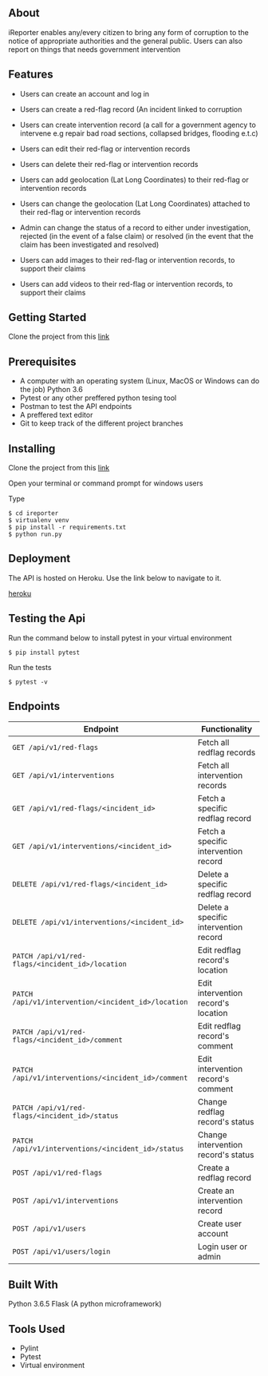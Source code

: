 ## About

iReporter enables any/every citizen to bring any form of corruption to the notice of appropriate authorities and the general public. Users can also report on things that needs government intervention

## Features

- Users can create an account and log in

- Users can create a red-flag record (An incident linked to corruption

- Users can create intervention record (a call for a government agency to intervene e.g repair bad road sections, collapsed bridges, flooding e.t.c)

- Users can edit their red-flag or intervention records

- Users can delete their red-flag or intervention records

- Users can add geolocation (Lat Long Coordinates) to their red-flag or intervention records

- Users can change the geolocation (Lat Long Coordinates) attached to their red-flag or intervention records

- Admin can change the status of a record to either under investigation, rejected (in the event of a false claim) or resolved (in the event that the claim has been investigated and resolved)

- Users can add images to their red-flag or intervention records, to support their claims

- Users can add videos to their red-flag or intervention records, to support their claims

## Getting Started

Clone the project from this [link](https://github.com/kabahima/ireporter.git)

## Prerequisites

* A computer with an operating system (Linux, MacOS or Windows can do the job)
  Python 3.6
* Pytest or any other preffered python tesing tool
* Postman to test the API endpoints
* A preffered text editor
* Git to keep track of the different project branches

## Installing

Clone the project from this [link](https://github.com/kabahima/ireporter.git)

Open your terminal or command prompt for windows users

Type

```
$ cd ireporter
$ virtualenv venv
$ pip install -r requirements.txt
$ python run.py
```

## Deployment

The API is hosted on Heroku. Use the link below to navigate to it.

[heroku](https://git.heroku.com/ireporter56.git)

## Testing the Api

Run the command below to install pytest in your virtual environment

`$ pip install pytest`

Run the tests

`$ pytest -v`

## Endpoints

| Endpoint          | Functionality |
| --------          |     --------- |
| `GET /api/v1/red-flags` | Fetch all redflag records |
| `GET /api/v1/interventions` | Fetch all intervention records |
| `GET /api/v1/red-flags/<incident_id>` | Fetch a specific redflag record |
| `GET /api/v1/interventions/<incident_id>` | Fetch a specific intervention record |
| `DELETE /api/v1/red-flags/<incident_id>` | Delete a specific redflag record |
| `DELETE /api/v1/interventions/<incident_id>` | Delete a specific intervention record |
| `PATCH /api/v1/red-flags/<incident_id>/location` | Edit redflag record's location |
| `PATCH /api/v1/intervention/<incident_id>/location` | Edit intervention record's location |
| `PATCH /api/v1/red-flags/<incident_id>/comment` | Edit redflag record's comment |
| `PATCH /api/v1/interventions/<incident_id>/comment` | Edit intervention record's comment |
| `PATCH /api/v1/red-flags/<incident_id>/status` | Change redflag record's status |
| `PATCH /api/v1/interventions/<incident_id>/status` | Change intervention record's status |
| `POST /api/v1/red-flags` | Create a redflag record |
| `POST /api/v1/interventions` | Create an intervention record |
| `POST /api/v1/users` | Create user account |
| `POST /api/v1/users/login` | Login user or admin |

## Built With

 Python 3.6.5
 Flask (A python microframework)

## Tools Used

* Pylint
* Pytest
* Virtual environment
